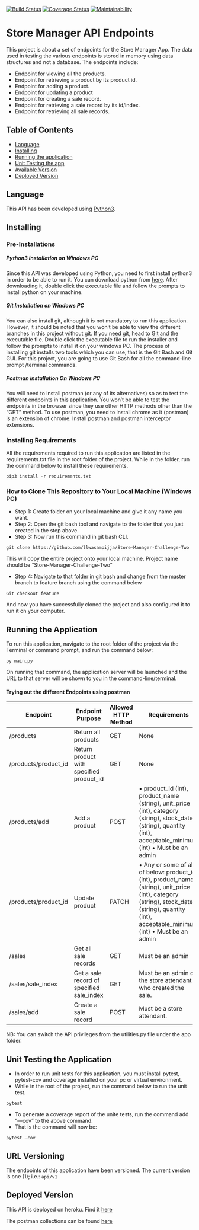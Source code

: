 [![Build Status](https://travis-ci.com/llwasampijja/Store-Manager-Challenge-Two.svg?branch=feature)](https://travis-ci.com/llwasampijja/Store-Manager-Challenge-Two)          [![Coverage Status](https://coveralls.io/repos/github/llwasampijja/Store-Manager-Challenge-Two/badge.svg?branch=feature)](https://coveralls.io/github/llwasampijja/Store-Manager-Challenge-Two?branch=feature)          [![Maintainability](https://api.codeclimate.com/v1/badges/57f01820e2adec3aaf6b/maintainability)](https://codeclimate.com/github/llwasampijja/Store-Manager-Challenge-Two/maintainability)


# Store Manager API Endpoints
This project is about a set of endpoints for the Store Manager App. The data used in testing the various endpoints is stored in memory using data structures and not a database.
The endpoints include:
* Endpoint for viewing all the products.
* Endpoint for retrieving a product by its product id.
* Endpoint for adding a product.
* Endpoint for updating a product
* Endpoint for creating a sale record.
* Endpoint for retrieving a sale record by its id/index.
* Endpoint for retrieving all sale records.

## Table of Contents
- [Language](##Language)
- [Installing](##Installing)
- [Running the application](##RunningtheApplication)
- [Unit Testing the app](##UnitTestingtheApplication)
- [Available Version](##URLVersioning)
- [Deployed Version](##DeployedVersion)

## Language
This API has been developed using [Python3](https://www.python.org).
## Installing
### Pre-Installations
##### Python3 Installation on Windows PC
Since this API was developed using Python, you need to first install python3 in order to be able to run it. You can download python from [here](https://www.python.org/downloads/ "Official Python Site").
After downloading it, double click the executable file and follow the prompts to install python on your machine.
##### Git Installation on Windows PC
You can also install git, although it is not mandatory to run this application. However, it should be noted that you won’t be able to view the different branches in this project without git. If you need git, head to [Git ](https://git-scm.com/downloads "Official Git Download Site")  and the executable file.
Double click the executable file to run the installer and follow the prompts to install it on your windows PC. The process of installing git installs two tools which you can use, that is the Git Bash and Git GUI. For this project, you are going to use Git Bash for all the command-line prompt /terminal commands.
##### Postman installation On Windows PC
You will need to install postman (or any of its alternatives) so as to test the different endpoints in this application. You won’t be able to test the endpoints in the browser since they use other HTTP methods other than the “GET” method.
To use postman, you need to install chrome as it (postman) is an extension of chrome. Install postman and postman interceptor extensions.

### Installing Requirements
All the requirements required to run this application are listed in the requirements.txt file in the root folder of the project.
While in the folder, run the command below to install these requirements.

`pip3 install -r requirements.txt`

### How to Clone This Repository to Your Local Machine (Windows PC)
- Step 1: Create folder on your local machine and give it any name you want.
- Step 2: Open the git bash tool and navigate to the folder that you just created in the step above.
- Step 3: Now run this command in git bash CLI.

`git clone https://github.com/llwasampijja/Store-Manager-Challenge-Two`

This will copy the entire project onto your local machine. Project name should be “Store-Manager-Challenge-Two”
- Step 4: Navigate to that folder in git bash and change from the master branch to feature branch using the command below

`Git checkout feature`

And now you have successfully cloned the project and also configured it to run it on your computer.


## Running the Application
To run this application, navigate to the root folder of the project via the Terminal or command prompt, and run the command below:

`py main.py`

On running that command, the application server will be launched and the URL to that server will be shown to you in the command-line/terminal.

#### Trying out the different Endpoints using postman
|Endpoint|Endpoint Purpose|Allowed HTTP Method|Requirements|
|---|---|---|---|
| /products  | Return all products  |GET  | None |
| /products/product_id | Return product with specified product_id  |GET  |None  |
| /products/add | Add a product  |POST  |•	product_id (int), product_name (string), unit_price (int), category (string), stock_date (string), quantity (int), acceptable_minimum (int) •	Must be an admin|
| /products/product_id  | Update product  |PATCH  |•	Any or some of all of below: product_id (int), product_name (string), unit_price (int), category (string), stock_date (string), quantity (int), acceptable_minimum (int) •	Must be an admin |
| /sales  | Get all sale records  |GET  |Must be an admin  |
| /sales/sale_index  | Get a sale record of specified sale_index  |GET  |Must be an admin or the store attendant who created the sale.  |
| /sales/add  | Create a sale record  |POST  |Must be a store attendant.  |


NB: You can switch the API privileges from the utilities.py file under the app folder.
## Unit Testing the Application
* In order to run unit tests for this application, you must install pytest, pytest-cov and coverage installed on your pc or virtual environment.
* While in the root of the project, run the command below to run the unit test.

`pytest`

* To generate a coverage report of the unite tests, run the command add “—cov” to the above command.
* That is the command will now be:

`pytest –cov`

## URL Versioning
The endpoints of this application have been versioned. The current version is one (1); i.e.: `api/v1`

## Deployed Version
This API is deployed on heroku. Find it [here](https://store-manager-two.herokuapp.com/api/v1 "Store Manager on Heroku")


 The postman collections can be found [here](https://web.postman.co/collections/5689256-a13e8abe-46dc-514f-638d-38d2be40c2a2?workspace=6f3eb107-ee9c-4777-8d0e-a855b8794983)